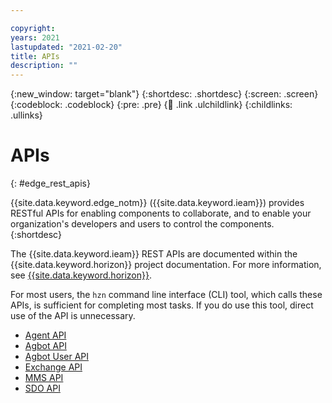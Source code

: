 ```yaml
---

copyright:
years: 2021
lastupdated: "2021-02-20"
title: APIs
description: ""
---
```


{:new_window: target="blank"}
{:shortdesc: .shortdesc}
{:screen: .screen}
{:codeblock: .codeblock}
{:pre: .pre}
{:child: .link .ulchildlink}
{:childlinks: .ullinks}

# APIs
{: #edge_rest_apis}

{{site.data.keyword.edge_notm}} ({{site.data.keyword.ieam}}) provides RESTful APIs for enabling components to collaborate, and to enable your organization's developers and users to control the components.
{:shortdesc}

The {{site.data.keyword.ieam}} REST APIs are documented within the {{site.data.keyword.horizon}} project documentation. For more information, see [{{site.data.keyword.horizon}}](https://github.com/open-horizon).

For most users, the `hzn` command line interface (CLI) tool, which calls these APIs, is sufficient for completing most tasks. If you do use this tool, direct use of the API is unnecessary.

* [Agent API](agent_api.md)
* [Agbot API](agbot_api.md)
* [Agbot User API](agbot_secure_api.html)
* [Exchange API](exchange_swagger.html)
* [MMS API](mms_swagger.html)
* [SDO API](sdo_swagger.html)
